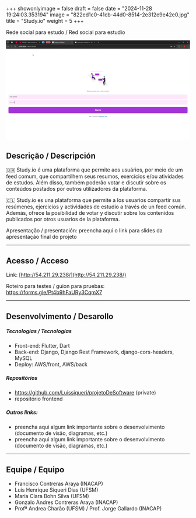 +++
showonlyimage = false
draft = false
date = "2024-11-28 19:24:03.353194"
image = "822ed1c0-41cb-44d0-8514-2e312e9e42e0.jpg"
title = "Study.io"
weight = 5
+++


Rede social para estudo / Red social para estudio

<!--more-->

![](gif_projeto.gif)


## Descrição / Descripción

🇧🇷 Study.io é uma plataforma que permite aos usuários, por meio de um feed comum, que compartilhem seus resumos, exercícios e/ou atividades de estudos. Além disso, também poderão votar e discutir sobre os conteúdos postados por outros utilizadores da plataforma. 


🇨🇱 Study.io es una plataforma que permite a los usuarios compartir sus resúmenes, ejercicios y actividades de estudio a través de un feed común. Además, ofrece la posibilidad de votar y discutir sobre los contenidos publicados por otros usuarios de la plataforma. 

Apresentação / presentación: preencha aqui o link para slides da apresentação final do projeto

---

## Acesso / Acceso

Link: [http://54.211.29.238/](http://54.211.29.238/)

Roteiro para testes / guion para pruebas: 
https://forms.gle/Pt4b9hFaURy3CqmX7


---

## Desenvolvimento / Desarollo

##### Tecnologias / Tecnologías

- Front-end: Flutter, Dart
- Back-end: Django, Django Rest Framework, django-cors-headers, MySQL
- Deploy: AWS/front, AWS/back

##### Repositórios

- https://github.com/Luissiqueri/projetoDeSoftware (private)
- repositório frontend

##### Outros links:
- preencha aqui algum link importante sobre o desenvolvimento (documento de visão, diagramas, etc.)
- preencha aqui algum link importante sobre o desenvolvimento (documento de visão, diagramas, etc.)

---

## Equipe / Equipo

- Francisco Contreras Araya (INACAP)
- Luis Henrique Siqueri Dias (UFSM)
- Maria Clara Bohn Silva (UFSM)
- Gonzalo Andres Contreras Araya (INACAP)
- Profª Andrea Charão (UFSM) / Prof. Jorge Gallardo (INACAP)

